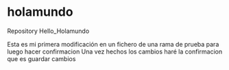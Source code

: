 # holamundo
Repository Hello_Holamundo
<html> <p1>  Esta es mi primera modificación en un fichero de una rama de prueba para luego hacer confirmacion </p1> 
       <p2>  Una vez hechos los cambios haré la confirmacion que es guardar cambios </p2> 
</html> 
